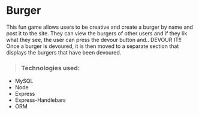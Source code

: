# Burger
This fun game allows users to be creative and create a burger by name and post it to the site. They can view the burgers of other users and if they lik what they see, the user can press the devour button and.. DEVOUR IT!! Once a burger is devoured, it is then moved to a separate section that displays the burgers that have been devoured.

> ### Technologies used:
* MySQL
* Node
* Express
* Express-Handlebars
* ORM



